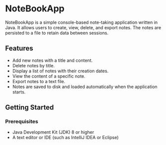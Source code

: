 # NoteBookApp

NoteBookApp is a simple console-based note-taking application written in Java. It allows users to create, view, delete, and export notes. The notes are persisted to a file to retain data between sessions.

## Features

- Add new notes with a title and content.
- Delete notes by title.
- Display a list of notes with their creation dates.
- View the content of a specific note.
- Export notes to a text file.
- Notes are saved to disk and loaded automatically when the application starts.

## Getting Started

### Prerequisites

- Java Development Kit (JDK) 8 or higher
- A text editor or IDE (such as IntelliJ IDEA or Eclipse)
